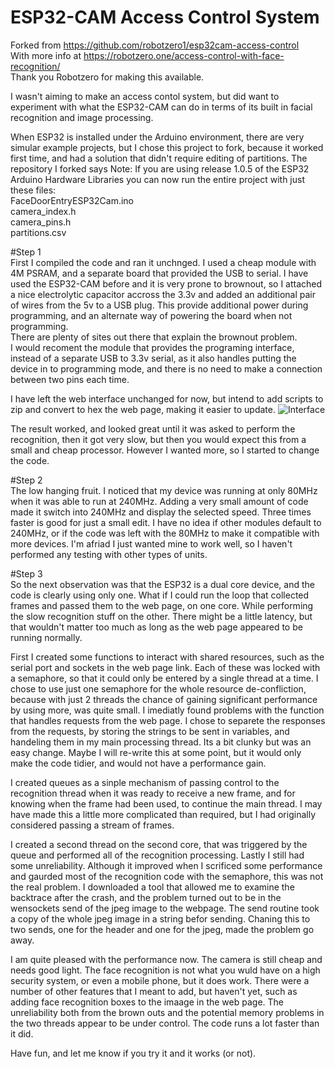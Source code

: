 # ESP32-CAM Access Control System

Forked from https://github.com/robotzero1/esp32cam-access-control<br>
With more info at https://robotzero.one/access-control-with-face-recognition/<br>
Thank you Robotzero for making this available.

I wasn't aiming to make an access contol system, but did want to experiment with what the ESP32-CAM can do in terms of its built in facial recognition and image processing.

When ESP32 is installed under the Arduino environment, there are very simular example projects, but I chose this project to fork, because it worked first time, and had a solution that didn't require editing of partitions.
The repository I forked says 
  Note: If you are using release 1.0.5 of the ESP32 Arduino Hardware Libraries you can now run the entire project with just these files:  
  FaceDoorEntryESP32Cam.ino  
  camera_index.h  
  camera_pins.h  
  partitions.csv  


#Step 1<br>
First I compiled the code and ran it unchnged.  I used a cheap module with 4M PSRAM, and a separate board that provided the USB to serial.
I have used the ESP32-CAM before and it is very prone to brownout, so I attached a nice electrolytic capacitor accross the 3.3v and added an additional pair of wires from the 5v to a USB plug. This provide additional power during programming, and an alternate way of powering the board when not programming.<br>
There are plenty of sites out there that explain the brownout problem.<br>
I would recoment the module that provides the programing interface, instead of a separate USB to 3.3v serial, as it also handles putting the device in to programming mode, and there is no need to make a connection between two pins each time.

I have left the web interface unchanged for now, but intend to add scripts to zip and convert to hex the web page, making it easier to update.
![Interface](https://robotzero.one/wp-content/uploads/bfi_thumb/featured-master-1-6qb32y1978bm9yf6ne9nypfey83yf3pvisk7rozvfi8.jpg)  

The result worked, and looked great until it was asked to perform the recognition, then it got very slow, but then you would expect this from a small and cheap processor.  However I wanted more, so I started to change the code.

#Step 2<br>
The low hanging fruit.  I noticed that my device was running at only 80MHz when it was able to run at 240MHz.
Adding a very small amount of code made it switch into 240MHz and display the selected speed.  Three times faster is good for just a small edit.  I have no idea if other modules default to 240MHz, or if the code was left with the 80MHz to make it compatible with more devices.  I'm afriad I just wanted mine to work well, so I haven't performed any testing with other types of units.

#Step 3<br>
So the next observation was that the ESP32 is a dual core device, and the code is clearly using only one.
What if I could run the loop that collected frames and passed them to the web page, on one core.  While performing the slow recognition stuff on the other.  There might be a little latency, but that wouldn't matter too much as long as the web page appeared to be running normally.

First I created some functions to interact with shared resources, such as the serial port and sockets in the web page link.  Each of these was locked with a semaphore, so that it could only be entered by a single thread at a time.  I chose to use just one semaphore for the whole resource de-confliction, because with just 2 threads the chance of gaining significant performance by using more, was quite small.
I imediatly found problems with the function that handles requests from the web page.  I chose to separete the responses from the requests, by storing the strings to be sent in variables, and handeling them in my main processing thread.  Its a bit clunky but was an easy change.  Maybe I will re-write this at some point, but it would only make the code tidier, and would not have a performance gain.

I created queues as a sinple mechanism of passing control to the recognition thread when it was ready to receive a new frame, and for knowing when the frame had been used, to continue the main thread.  I may have made this a little more complicated than required, but I had originally considered passing a stream of frames.

I created a second thread on the second core, that was triggered by the queue and performed all of the recognition processing.
Lastly I still had some unreliability.  Although it improved when I scrificed some performance and gaurded most of the recognition code with the semaphore, this was not the real problem.
I downloaded a tool that allowed me to examine the backtrace after the crash, and the problem turned out to be in the wensockets send of the jpeg image to the webpage.  The send routine took a copy of the whole jpeg image in a string befor sending.  Chaning this to two sends, one for the header and one for the jpeg, made the problem go away.

I am quite pleased with the performance now.  The camera is still cheap and needs good light.  The face recognition is not what you wuld have on a high security system, or even a mobile phone, but it does work.  There were a number of other features that I meant to add, but haven't yet, such as adding face recognition boxes to the imaage in the web page.  The unreliability both from the brown outs and the potential memory problems in the two threads appear to be under control.  The code runs a lot faster than it did.

Have fun, and let me know if you try it and it works (or not).
